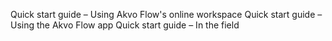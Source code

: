 Quick start guide – Using Akvo Flow's online workspace
Quick start guide – Using the Akvo Flow app
Quick start guide – In the field